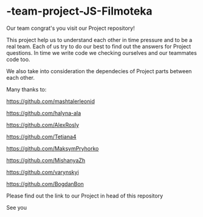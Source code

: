 # -team-project-JS-Filmoteka

Our team congrat's you visit our Project repository!

This project help us to understand each other in time pressure and to be a real team. Each of us try
to do our best to find out the answers for Project questions. In time we write code we checking
ourselves and our teammates code too.

We also take into consideration the dependecies of Project parts between each other.

Many thanks to:

https://github.com/mashtalerleonid

https://github.com/halyna-ala

https://github.com/AlexRosly

https://github.com/Tetiana4

https://github.com/MaksymPryhorko

https://github.com/MishanyaZh

https://github.com/varynskyi

https://github.com/BogdanBon

Please find out the link to our Project in head of this repository

See you
